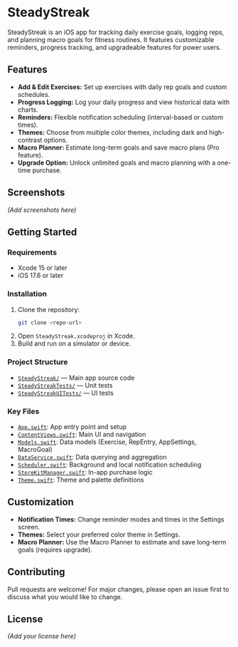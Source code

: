 # SteadyStreak

SteadyStreak is an iOS app for tracking daily exercise goals, logging reps, and planning macro goals for fitness routines. It features customizable reminders, progress tracking, and upgradeable features for power users.

## Features

- **Add & Edit Exercises:** Set up exercises with daily rep goals and custom schedules.
- **Progress Logging:** Log your daily progress and view historical data with charts.
- **Reminders:** Flexible notification scheduling (interval-based or custom times).
- **Themes:** Choose from multiple color themes, including dark and high-contrast options.
- **Macro Planner:** Estimate long-term goals and save macro plans (Pro feature).
- **Upgrade Option:** Unlock unlimited goals and macro planning with a one-time purchase.

## Screenshots

_(Add screenshots here)_

## Getting Started

### Requirements

- Xcode 15 or later
- iOS 17.6 or later

### Installation

1. Clone the repository:
   ```sh
   git clone <repo-url>
   ```
2. Open `SteadyStreak.xcodeproj` in Xcode.
3. Build and run on a simulator or device.

### Project Structure

- [`SteadyStreak/`](SteadyStreak/) — Main app source code
- [`SteadyStreakTests/`](SteadyStreakTests/) — Unit tests
- [`SteadyStreakUITests/`](SteadyStreakUITests/) — UI tests

### Key Files

- [`App.swift`](SteadyStreak/App.swift): App entry point and setup
- [`ContentViews.swift`](SteadyStreak/ContentViews.swift): Main UI and navigation
- [`Models.swift`](SteadyStreak/Models.swift): Data models (Exercise, RepEntry, AppSettings, MacroGoal)
- [`DataService.swift`](SteadyStreak/DataService.swift): Data querying and aggregation
- [`Scheduler.swift`](SteadyStreak/Scheduler.swift): Background and local notification scheduling
- [`StoreKitManager.swift`](SteadyStreak/StoreKitManager.swift): In-app purchase logic
- [`Theme.swift`](SteadyStreak/Theme.swift): Theme and palette definitions

## Customization

- **Notification Times:** Change reminder modes and times in the Settings screen.
- **Themes:** Select your preferred color theme in Settings.
- **Macro Planner:** Use the Macro Planner to estimate and save long-term goals (requires upgrade).

## Contributing

Pull requests are welcome! For major changes, please open an issue first to discuss what you would like to change.

## License

_(Add your license here)_

